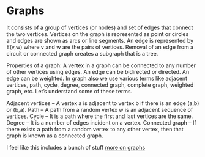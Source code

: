 # Graphs

It consists of a group of vertices (or nodes) and set of edges that connect the two vertices. Vertices on the graph is represented as point or circles and edges are shown as arcs or line segments. An edge is represented by E(v,w) where v and w are the pairs of vertices. Removal of an edge from a circuit or connected graph creates a subgraph that is a tree.

Properties of a graph:
A vertex in a graph can be connected to any number of other vertices using edges.
An edge can be bidirected or directed.
An edge can be weighted.
In graph also we use various terms like adjacent vertices, path, cycle, degree, connected graph, complete graph, weighted graph, etc. Let’s understand some of these terms.

Adjacent vertices – A vertex a is adjacent to vertex b if there is an edge (a,b) or (b,a).
Path – A path from a random vertex w is an adjacent sequence of vertices.
Cycle – It is a path where the first and last vertices are the same.
Degree – It is a number of edges incident on a vertex.
Connected graph – If there exists a path from a random vertex to any other vertex, then that graph is known as a connected graph.

I feel like this includes a bunch of stuff 
[more on graphs](https://www-users.cs.umn.edu/~karypis/parbook/Lectures/AG/chap10_slides.pdf)
